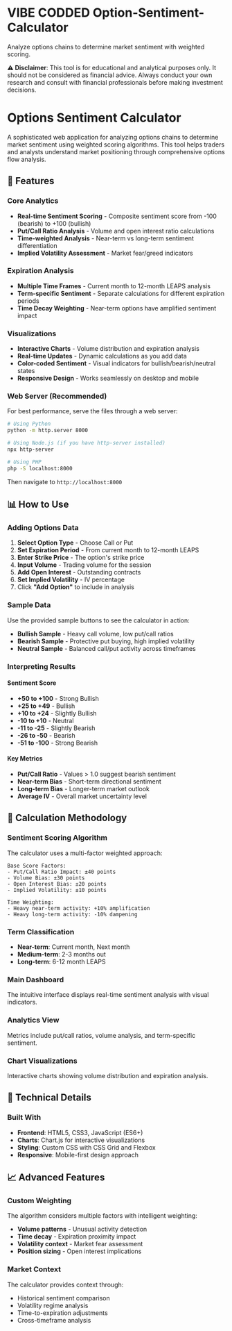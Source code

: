 # VIBE CODDED Option-Sentiment-Calculator
Analyze options chains to determine market sentiment with weighted scoring.

**⚠️ Disclaimer**: 
This tool is for educational and analytical purposes only. It should not be considered as financial advice. Always conduct your own research and consult with financial professionals before making investment decisions.

# Options Sentiment Calculator
A sophisticated web application for analyzing options chains to determine market sentiment using weighted scoring algorithms. This tool helps traders and analysts understand market positioning through comprehensive options flow analysis.

## 🚀 Features

### Core Analytics
- **Real-time Sentiment Scoring** - Composite sentiment score from -100 (bearish) to +100 (bullish)
- **Put/Call Ratio Analysis** - Volume and open interest ratio calculations
- **Time-weighted Analysis** - Near-term vs long-term sentiment differentiation
- **Implied Volatility Assessment** - Market fear/greed indicators

### Expiration Analysis
- **Multiple Time Frames** - Current month to 12-month LEAPS analysis
- **Term-specific Sentiment** - Separate calculations for different expiration periods
- **Time Decay Weighting** - Near-term options have amplified sentiment impact

### Visualizations
- **Interactive Charts** - Volume distribution and expiration analysis
- **Real-time Updates** - Dynamic calculations as you add data
- **Color-coded Sentiment** - Visual indicators for bullish/bearish/neutral states
- **Responsive Design** - Works seamlessly on desktop and mobile

### Web Server (Recommended)
For best performance, serve the files through a web server:

```bash
# Using Python
python -m http.server 8000

# Using Node.js (if you have http-server installed)
npx http-server

# Using PHP
php -S localhost:8000
```

Then navigate to `http://localhost:8000`

## 📊 How to Use

### Adding Options Data
1. **Select Option Type** - Choose Call or Put
2. **Set Expiration Period** - From current month to 12-month LEAPS
3. **Enter Strike Price** - The option's strike price
4. **Input Volume** - Trading volume for the session
5. **Add Open Interest** - Outstanding contracts
6. **Set Implied Volatility** - IV percentage
7. Click **"Add Option"** to include in analysis

### Sample Data
Use the provided sample buttons to see the calculator in action:
- **Bullish Sample** - Heavy call volume, low put/call ratios
- **Bearish Sample** - Protective put buying, high implied volatility
- **Neutral Sample** - Balanced call/put activity across timeframes

### Interpreting Results

#### Sentiment Score
- **+50 to +100** - Strong Bullish
- **+25 to +49** - Bullish
- **+10 to +24** - Slightly Bullish
- **-10 to +10** - Neutral
- **-11 to -25** - Slightly Bearish
- **-26 to -50** - Bearish
- **-51 to -100** - Strong Bearish

#### Key Metrics
- **Put/Call Ratio** - Values > 1.0 suggest bearish sentiment
- **Near-term Bias** - Short-term directional sentiment
- **Long-term Bias** - Longer-term market outlook
- **Average IV** - Overall market uncertainty level

## 🧮 Calculation Methodology

### Sentiment Scoring Algorithm
The calculator uses a multi-factor weighted approach:

```
Base Score Factors:
- Put/Call Ratio Impact: ±40 points
- Volume Bias: ±30 points  
- Open Interest Bias: ±20 points
- Implied Volatility: ±10 points

Time Weighting:
- Heavy near-term activity: +10% amplification
- Heavy long-term activity: -10% dampening
```

### Term Classification
- **Near-term**: Current month, Next month
- **Medium-term**: 2-3 months out
- **Long-term**: 6-12 month LEAPS

### Main Dashboard
The intuitive interface displays real-time sentiment analysis with visual indicators.

### Analytics View
Metrics include put/call ratios, volume analysis, and term-specific sentiment.

### Chart Visualizations
Interactive charts showing volume distribution and expiration analysis.

## 🔧 Technical Details

### Built With
- **Frontend**: HTML5, CSS3, JavaScript (ES6+)
- **Charts**: Chart.js for interactive visualizations
- **Styling**: Custom CSS with CSS Grid and Flexbox
- **Responsive**: Mobile-first design approach

## 📈 Advanced Features
### Custom Weighting
The algorithm considers multiple factors with intelligent weighting:
- **Volume patterns** - Unusual activity detection
- **Time decay** - Expiration proximity impact
- **Volatility context** - Market fear assessment
- **Position sizing** - Open interest implications

### Market Context
The calculator provides context through:
- Historical sentiment comparison
- Volatility regime analysis
- Time-to-expiration adjustments
- Cross-timeframe analysis
